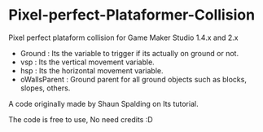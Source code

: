 # Pixel-perfect-Plataformer-Collision
Pixel perfect plataform collision for Game Maker Studio 1.4.x and 2.x

- Ground : Its the variable to trigger if its actually on ground or not.
- vsp : Its the vertical movement variable.
- hsp : Its the horizontal movement variable.
- oWallsParent : Ground parent for all ground objects such as blocks, slopes, others.

A code originally made by Shaun Spalding on Its tutorial.

The code is free to use, No need credits :D
